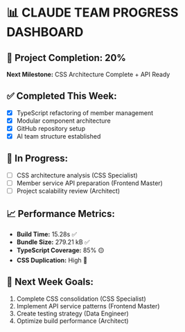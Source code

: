 # 📊 CLAUDE TEAM PROGRESS DASHBOARD

## 🎯 Project Completion: 20%
**Next Milestone:** CSS Architecture Complete + API Ready

## ✅ Completed This Week:
- [x] TypeScript refactoring of member management
- [x] Modular component architecture
- [x] GitHub repository setup
- [x] AI team structure established

## 🔄 In Progress:
- [ ] CSS architecture analysis (CSS Specialist)
- [ ] Member service API preparation (Frontend Master)
- [ ] Project scalability review (Architect)

## 📈 Performance Metrics:
- **Build Time:** 15.28s ✅
- **Bundle Size:** 279.21 kB ✅  
- **TypeScript Coverage:** 85% 🟡
- **CSS Duplication:** High 🔴

## 🎯 Next Week Goals:
1. Complete CSS consolidation (CSS Specialist)
2. Implement API service patterns (Frontend Master)
3. Create testing strategy (Data Engineer)
4. Optimize build performance (Architect)
